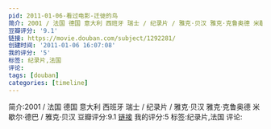 ```yaml
---
pid: 2011-01-06-看过电影-迁徙的鸟
简介: 2001 / 法国 德国 意大利 西班牙 瑞士 / 纪录片 / 雅克·贝汉 雅克·克鲁奥德 米歇尔·德巴 / 雅克·贝汉
豆瓣评分: '9.1'
链接: https://movie.douban.com/subject/1292281/
创建时间: '2011-01-06 16:07:08'
我的评分: '5'
标签: 纪录片,法国
评论:
tags: [douban]
categories: [timeline]
---
```

简介:2001 / 法国 德国 意大利 西班牙 瑞士 / 纪录片 / 雅克·贝汉 雅克·克鲁奥德 米歇尔·德巴 / 雅克·贝汉
豆瓣评分:9.1
[链接](https://movie.douban.com/subject/1292281/)
我的评分:5
标签:纪录片,法国
评论:
